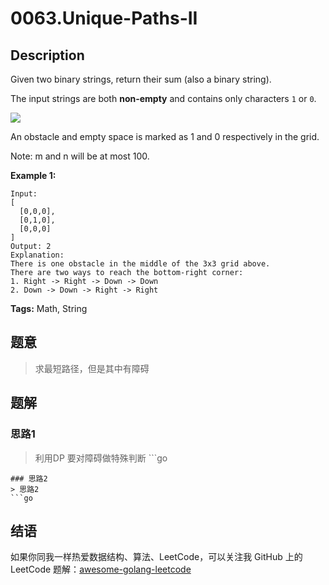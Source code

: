 # 0063.Unique-Paths-II

## Description

Given two binary strings, return their sum \(also a binary string\).

The input strings are both **non-empty** and contains only characters `1` or `0`.

![](https://assets.leetcode.com/uploads/2018/10/22/robot_maze.png)

An obstacle and empty space is marked as 1 and 0 respectively in the grid.

Note: m and n will be at most 100.

**Example 1:**

```text
Input:
[
  [0,0,0],
  [0,1,0],
  [0,0,0]
]
Output: 2
Explanation:
There is one obstacle in the middle of the 3x3 grid above.
There are two ways to reach the bottom-right corner:
1. Right -> Right -> Down -> Down
2. Down -> Down -> Right -> Right
```

**Tags:** Math, String

## 题意

> 求最短路径，但是其中有障碍

## 题解

### 思路1

> 利用DP 要对障碍做特殊判断 \`\`\`go

```text
### 思路2
> 思路2
```go
```

## 结语

如果你同我一样热爱数据结构、算法、LeetCode，可以关注我 GitHub 上的 LeetCode 题解：[awesome-golang-leetcode](https://github.com/kylesliu/awesome-golang-algorithm)

